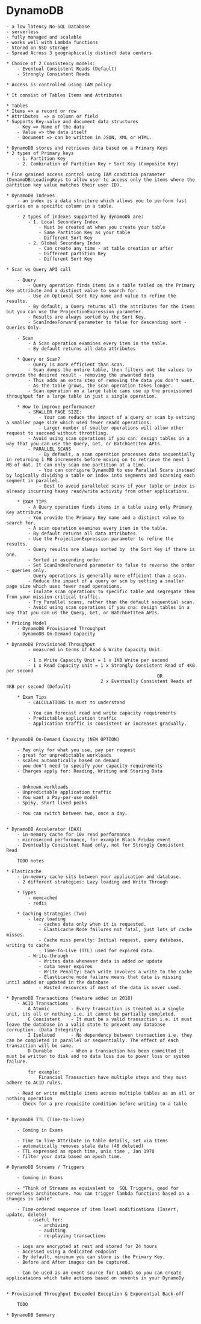 # DynamoDB
    - a low latency No-SQL Database 
    - serverless 
    - fully managed and scalable 
    - works well with Lambda functions 
    - Stored on SSD storage
    - Spread Across 3 geographically distinct data centers

    * Choice of 2 Consistency models:
        - Eventual Consistent Reads (Default)
        - Strongly Consistent Reads

    * Access is controlled using IAM policy 

    * It consist of Tables Items and Attributes

    * Tables 
    * Items => a record or row
    * Attributes  => a column or field
    * Supports Key-value and document data structures
        - Key => Name of the data
        - Value => the data itself
        - Document => can be written in JSON, XML or HTML. 

    * DynamoDB stores and retrieves data based on a Primary Keys
    * 2 types of Primary keys 
        - 1. Partition Key 
        - 2. Combination of Partition Key + Sort Key (Composite Key)

    * Fine grained access control using IAM condition parameter (DynamoDB:LeadingKeys to allow user to access only the items where the partition key value matches their user ID).

    * DynamoDB Indexes 
        - an index is a data structure which allows you to perform fast queries on a specific column in a table. 
       
        - 2 types of indexes supported by dynamoDb are:
            - 1. Local Secondary Index 
                - Must be created at when you create your table 
                - Same Partition Key as your table
                - Different Sort Key
            - 2. Global Secondary Index 
                - Can create any time - at table creation or after 
                - Different partition Key
                - Different Sort Key

    * Scan vs Query API call

        - Query 
            - Query operation finds items in a table tabled on the Primary Key attribute and a distinct value to search for. 
            - Use an Optional Sort Key name and value to refine the results. 
            - By default, a Query returns all the attributes for the items but you can use the ProjectionExpression parameter. 
            - Results are always sorted by the Sort Key. 
            - ScanIndexForward parameter to false for descending sort - Queries Only. 

        - Scan 
            - A Scan operation examines every item in the table. 
            - By default returns all data attributes 
        
        * Query or Scan? 
            - Query is more efficient than scan. 
            - Scan dumps the entire table, then filters out the values to provide the desired result - removing the unwanted data
            - This adds an extra step of removing the data you don't want. 
            - As the table grows, the scan operation takes longer. 
            - Scan operation on a large table cans use up the provisioned throughput for a large table in just a single operation. 

        * How to improve performance?
            - SMALLER PAGE SIZE: 
                - Your can reduce the impact of a query or scan by setting a smaller page size which used fewer readd operations. 
                - Larger number of smaller operations will allow other request to succeed without throttling. 
            - Avoid using scan operations if you can: design tables in a way that you can use the Query, Get, or BatchGetItem APIs. 
            - PARALLEL SCANS
                - By default, a scan operation processes data sequentially in returning 1 MB increments before moving on to retrieve the next 1 MB of dat. It can only scan one partition at a time. 
                - You can configure DynamoDB to use Parallel Scans instead by logically dividing a table or index into segments and scanning each segment in parallel.
                - Best to avoid paralleled scans if your table or index is already incurring heavy read/write activity from other applications. 

        * EXAM TIPS
            - A Query operation finds items in a table using only Primary Key attribute. 
            - You provide the Primary Key name and a distinct value to search for. 
            - A scan operation examines every item in the table. 
            - By default returns all data attributes. 
            - Use the ProjectionExpression parameter to refine the results. 
            - Query results are always sorted by  the Sort Key if there is one. 
            - Sorted in ascending order. 
            - Set ScanIndexForward parameter to false to reverse the order - queries only. 
            - Query operations is generally more efficient than a scan. 
            - Reduce the impact of a query or scn by setting a smaller page size which uses fewer read operations. 
            - Isolate scan operations to specific table and segregate them from your mission-critical traffic. 
            - Try Parallel scans, rather than the default sequential scan.
            - Avoid using scan operations if you cna: design tables in a way that you can us the Query, Get, or BatchGetItem APIs. 

    * Pricing Model
        - DynamoDB Provisioned Throughput
        - DynamoDB On-Demand Capacity

    * DynamoDB Provisioned Throughput 
            - measured in terms of Read & Write Capacity Unit. 

            - 1 x Write Capacity Unit = 1 x 1KB Write per second
            - 1 x Read Capacity Unit = 1 x Strongly Consistent Read of 4KB per second 
                                                            OR
                                       2 x Eventually Consistent Reads of 4KB per second (Default) 

        * Exam Tips 
            - CALCULATIONS is must to understand

            - You can forecast read and write capacity requirements
            - Predictable application traffic
            - Application traffic is consistent or increases gradually.

            
    * DynamoDB On-Demand Capacity (NEW OPTION)

        - Pay only for what you use, pay per request
        - great for unpredictable workloads
        - scales automatically based on demand
        - you don't need to specify your capacity requirements
        - Charges apply for: Reading, Writing and Storing Data


        - Unknown workloads
        - Unpredictable application traffic
        - You want a Pay-per-use model 
        - Spiky, short lived peaks

        - You can switch between two, once a day. 


    * DynamoDB Accelerator (DAX) 
        - in-memory cache for 10x read performance 
        - microsecond performance, for example Black Friday event
        - Eventually Consistent Read only, not for Strongly Consistent Read 

        TODO notes

    * Elasticache 
        - in-memory cache sits between your application and database.
        - 2 different strategies: Lazy loading and Write Through

        * Types 
            - memcached
            - redis 

        * Caching Strategies (Two)
            - lazy loading 
                - caches data only when it is requested. 
                - Elasticache Node failures not fatal, just lots of cache misses. 
                - Cache miss penalty: Initial request, query database, writing to cache
                - Time-To-Live (TTL) used for expired data.
            - Write-through
                - Writes data whenever data is added or update
                - data never expires 
                - Write Penalty: Each write involves a write to the cache
                - Elasticache node failure means that data is missing until added or updated in the database
                - Wasted resources if most of the data is never used. 

    * DynamoDB Transactions (feature added in 2018)
        - ACID Transactions 
            A Atomic        - Every transaction is treated as a single unit, its all or nothing i.e. it cannot be partially completed. 
            C Consistent    - It must be a valid transaction i.e. it must leave the database in a valid state to prevent any database corruption. (Data Integrity)
            I Isolated      - No dependency between transaction i.e. they can be completed in parallel or sequentially. The effect of each transaction will be same. 
            D Durable       - When a transaction has been committed it must be written to disk and no data loss due to power loss or system failure. 

            for example: 
                Financial Transaction have multiple steps and they must adhere to ACID rules. 

        - Read or write multiple items across multiple tables as an all or nothing operation
        - Check for a pre-requisite condition before writing to a table 


    * DynamoDB TTL (Time-to-live)

        - Coming in Exams

        - Time to live Attribute in table details, set via Items 
        - automatically removes stale data (48 deleted)
        - TTL expressed as epoch time, unix time , Jan 1970
        - filter your data based on epoch time. 

    # DynamoDB Streams / Triggers 

        - Coming in Exams 

        - "Think of Streams as equivalent to  SQL Triggers, good for serverless architecture. You can trigger lambda functions based on a changes in table"

        - Time-ordered sequence of item level modifications (Insert, update, delete)
            - useful for:
                - archiving 
                - auditing 
                - re-playing transactions 

        - Logs are encrypted at rest and stored for 24 hours
        - Accessed using a dedicated endpoint
        - By default, minimum you can store is the Primary Key. 
        - Before and After images can be captured. 

        - Can be used as an event source for Lambda so you can create applicataions which take actions based on nevents in your DynamoDy
    
    
    * Provisioned Throughput Exceeded Exception & Exponential Back-off

        TODO

    * DynamoDB Summary











